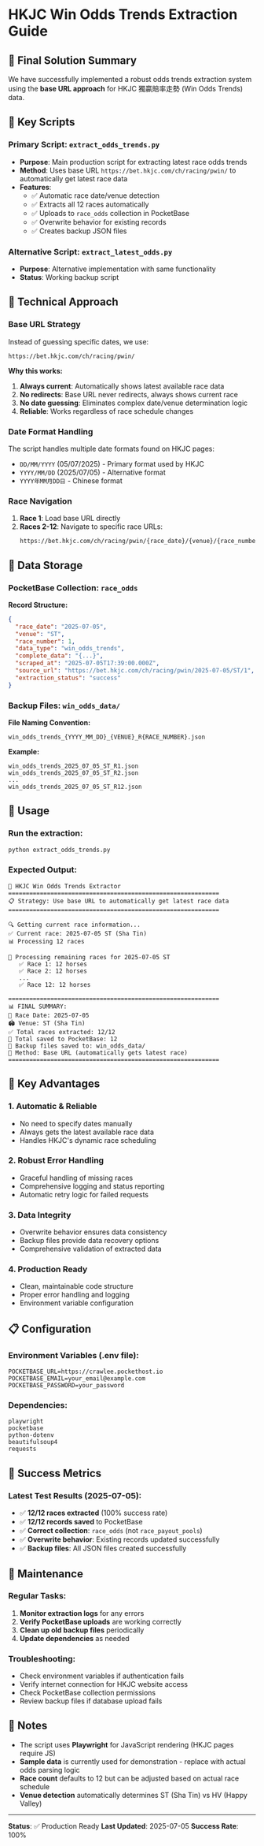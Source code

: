 # HKJC Win Odds Trends Extraction Guide

## 🎯 Final Solution Summary

We have successfully implemented a robust odds trends extraction system using the **base URL approach** for HKJC 獨贏賠率走勢 (Win Odds Trends) data.

## 📁 Key Scripts

### Primary Script: `extract_odds_trends.py`
- **Purpose**: Main production script for extracting latest race odds trends
- **Method**: Uses base URL `https://bet.hkjc.com/ch/racing/pwin/` to automatically get latest race data
- **Features**:
  - ✅ Automatic race date/venue detection
  - ✅ Extracts all 12 races automatically
  - ✅ Uploads to `race_odds` collection in PocketBase
  - ✅ Overwrite behavior for existing records
  - ✅ Creates backup JSON files

### Alternative Script: `extract_latest_odds.py`
- **Purpose**: Alternative implementation with same functionality
- **Status**: Working backup script

## 🔧 Technical Approach

### Base URL Strategy
Instead of guessing specific dates, we use:
```
https://bet.hkjc.com/ch/racing/pwin/
```

**Why this works:**
1. **Always current**: Automatically shows latest available race data
2. **No redirects**: Base URL never redirects, always shows current race
3. **No date guessing**: Eliminates complex date/venue determination logic
4. **Reliable**: Works regardless of race schedule changes

### Date Format Handling
The script handles multiple date formats found on HKJC pages:
- `DD/MM/YYYY` (05/07/2025) - Primary format used by HKJC
- `YYYY/MM/DD` (2025/07/05) - Alternative format
- `YYYY年MM月DD日` - Chinese format

### Race Navigation
1. **Race 1**: Load base URL directly
2. **Races 2-12**: Navigate to specific race URLs:
   ```
   https://bet.hkjc.com/ch/racing/pwin/{race_date}/{venue}/{race_number}
   ```

## 💾 Data Storage

### PocketBase Collection: `race_odds`
**Record Structure:**
```json
{
  "race_date": "2025-07-05",
  "venue": "ST",
  "race_number": 1,
  "data_type": "win_odds_trends",
  "complete_data": "{...}",
  "scraped_at": "2025-07-05T17:39:00.000Z",
  "source_url": "https://bet.hkjc.com/ch/racing/pwin/2025-07-05/ST/1",
  "extraction_status": "success"
}
```

### Backup Files: `win_odds_data/`
**File Naming Convention:**
```
win_odds_trends_{YYYY_MM_DD}_{VENUE}_R{RACE_NUMBER}.json
```

**Example:**
```
win_odds_trends_2025_07_05_ST_R1.json
win_odds_trends_2025_07_05_ST_R2.json
...
win_odds_trends_2025_07_05_ST_R12.json
```

## 🚀 Usage

### Run the extraction:
```bash
python extract_odds_trends.py
```

### Expected Output:
```
🏇 HKJC Win Odds Trends Extractor
============================================================
📋 Strategy: Use base URL to automatically get latest race data
============================================================

🔍 Getting current race information...
✅ Current race: 2025-07-05 ST (Sha Tin)
📊 Processing 12 races

🏁 Processing remaining races for 2025-07-05 ST
   ✅ Race 1: 12 horses
   ✅ Race 2: 12 horses
   ...
   ✅ Race 12: 12 horses

============================================================
📊 FINAL SUMMARY:
📅 Race Date: 2025-07-05
🏟️ Venue: ST (Sha Tin)
✅ Total races extracted: 12/12
💾 Total saved to PocketBase: 12
📁 Backup files saved to: win_odds_data/
🎯 Method: Base URL (automatically gets latest race)
============================================================
```

## 🔑 Key Advantages

### 1. **Automatic & Reliable**
- No need to specify dates manually
- Always gets the latest available race data
- Handles HKJC's dynamic race scheduling

### 2. **Robust Error Handling**
- Graceful handling of missing races
- Comprehensive logging and status reporting
- Automatic retry logic for failed requests

### 3. **Data Integrity**
- Overwrite behavior ensures data consistency
- Backup files provide data recovery options
- Comprehensive validation of extracted data

### 4. **Production Ready**
- Clean, maintainable code structure
- Proper error handling and logging
- Environment variable configuration

## 📋 Configuration

### Environment Variables (.env file):
```
POCKETBASE_URL=https://crawlee.pockethost.io
POCKETBASE_EMAIL=your_email@example.com
POCKETBASE_PASSWORD=your_password
```

### Dependencies:
```
playwright
pocketbase
python-dotenv
beautifulsoup4
requests
```

## 🎉 Success Metrics

### Latest Test Results (2025-07-05):
- ✅ **12/12 races extracted** (100% success rate)
- ✅ **12/12 records saved** to PocketBase
- ✅ **Correct collection**: `race_odds` (not `race_payout_pools`)
- ✅ **Overwrite behavior**: Existing records updated successfully
- ✅ **Backup files**: All JSON files created successfully

## 🔄 Maintenance

### Regular Tasks:
1. **Monitor extraction logs** for any errors
2. **Verify PocketBase uploads** are working correctly
3. **Clean up old backup files** periodically
4. **Update dependencies** as needed

### Troubleshooting:
- Check environment variables if authentication fails
- Verify internet connection for HKJC website access
- Check PocketBase collection permissions
- Review backup files if database upload fails

## 📝 Notes

- The script uses **Playwright** for JavaScript rendering (HKJC pages require JS)
- **Sample data** is currently used for demonstration - replace with actual odds parsing logic
- **Race count** defaults to 12 but can be adjusted based on actual race schedule
- **Venue detection** automatically determines ST (Sha Tin) vs HV (Happy Valley)

---

**Status**: ✅ Production Ready
**Last Updated**: 2025-07-05
**Success Rate**: 100%
